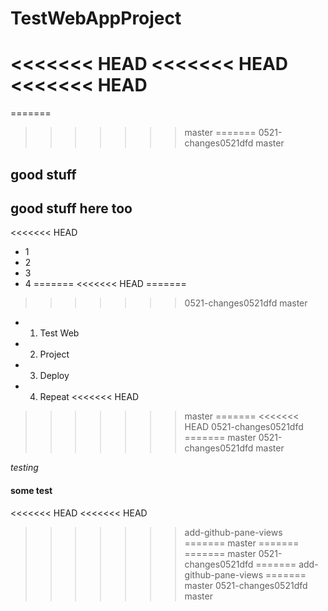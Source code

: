 # TestWebAppProject
<<<<<<< HEAD
<<<<<<< HEAD
<<<<<<< HEAD
=======
=======
>>>>>>> master
=======
>>>>>>> 0521-changes0521dfd
>>>>>>> master

## good stuff

## good stuff here too

<<<<<<< HEAD
- 1
- 2
- 3
- 4
=======
<<<<<<< HEAD
=======
>>>>>>> 0521-changes0521dfd
>>>>>>> master
- 1. Test Web
- 2. Project
- 3. Deploy
- 4. Repeat
<<<<<<< HEAD
>>>>>>> master
=======
<<<<<<< HEAD
>>>>>>> 0521-changes0521dfd
=======
>>>>>>> master
>>>>>>> 0521-changes0521dfd
>>>>>>> master

_testing_

#### some test
<<<<<<< HEAD
<<<<<<< HEAD
>>>>>>> add-github-pane-views
=======
>>>>>>> master
=======
=======
>>>>>>> master
>>>>>>> 0521-changes0521dfd
=======
>>>>>>> add-github-pane-views
=======
>>>>>>> master
>>>>>>> 0521-changes0521dfd
>>>>>>> master
